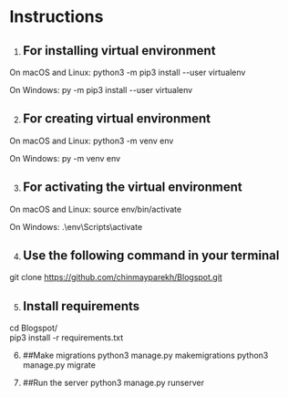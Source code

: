 # Instructions

1. ## For installing virtual environment

On macOS and Linux:
python3 -m pip3  install --user virtualenv

On Windows:
py -m pip3 install --user virtualenv

2. ## For creating virtual environment
On macOS and Linux:
python3 -m venv env

On Windows:
py -m venv env

3. ## For activating the virtual environment

On macOS and Linux:
source env/bin/activate

On Windows:
.\env\Scripts\activate

4. ## Use the following command in your terminal
git clone https://github.com/chinmayparekh/Blogspot.git

5. ## Install requirements
cd Blogspot/ <br/>
pip3 install -r requirements.txt

6. ##Make migrations
python3 manage.py makemigrations
python3 manage.py migrate

7. ##Run the server
python3 manage.py runserver
